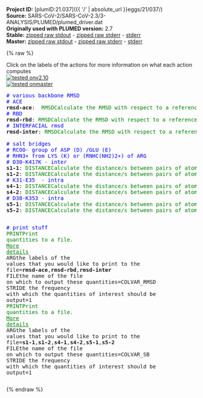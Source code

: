 **Project ID:** [plumID:21.037]({{ '/' | absolute_url }}eggs/21/037/)  
**Source:** SARS-CoV-2/SARS-CoV-2.3/3-ANALYSIS/PLUMED/plumed_driver.dat  
**Originally used with PLUMED version:** 2.7  
**Stable:** [zipped raw stdout](plumed_driver.dat.plumed.stdout.txt.zip) - [zipped raw stderr](plumed_driver.dat.plumed.stderr.txt.zip) - [stderr](plumed_driver.dat.plumed.stderr)  
**Master:** [zipped raw stdout](plumed_driver.dat.plumed_master.stdout.txt.zip) - [zipped raw stderr](plumed_driver.dat.plumed_master.stderr.txt.zip) - [stderr](plumed_driver.dat.plumed_master.stderr)  

{% raw %}
<div class="plumedpreheader">
<div class="headerInfo" id="value_details_data/SARS-CoV-2/SARS-CoV-2.3/3-ANALYSIS/PLUMED/plumed_driver.dat"> Click on the labels of the actions for more information on what each action computes </div>
<div class="containerBadge">
<div class="headerBadge"><a href="plumed_driver.dat.plumed.stderr"><img src="https://img.shields.io/badge/v2.10-passing-green.svg" alt="tested onv2.10" /></a></div>
<div class="headerBadge"><a href="plumed_driver.dat.plumed_master.stderr"><img src="https://img.shields.io/badge/master-passing-green.svg" alt="tested onmaster" /></a></div>
</div>
</div>
<pre class="plumedlisting">
<span style="color:blue" class="comment"># various backbone RMSD</span>
<span style="color:blue" class="comment"># ACE</span>
<b name="data/SARS-CoV-2/SARS-CoV-2.3/3-ANALYSIS/PLUMED/plumed_driver.datrmsd-ace" onclick='showPath("data/SARS-CoV-2/SARS-CoV-2.3/3-ANALYSIS/PLUMED/plumed_driver.dat","data/SARS-CoV-2/SARS-CoV-2.3/3-ANALYSIS/PLUMED/plumed_driver.datrmsd-ace","data/SARS-CoV-2/SARS-CoV-2.3/3-ANALYSIS/PLUMED/plumed_driver.datrmsd-ace","brown")'>rmsd-ace</b>:  <span class="plumedtooltip" style="color:green">RMSD<span class="right">Calculate the RMSD with respect to a reference structure. <a href="https://www.plumed.org/doc-master/user-doc/html/RMSD" style="color:green">More details</a><i></i></span></span> <span class="plumedtooltip">REFERENCE<span class="right">a file in pdb format containing the reference structure and the atoms involved in the CV<i></i></span></span>=rmsd-ACE.pdb <span class="plumedtooltip">TYPE<span class="right"> the manner in which RMSD alignment is performed<i></i></span></span>=OPTIMAL <span class="plumedtooltip">NOPBC<span class="right"> ignore the periodic boundary conditions when calculating distances<i></i></span></span>
<span style="color:blue" class="comment"># RBD</span>
<span style="display:none;" id="data/SARS-CoV-2/SARS-CoV-2.3/3-ANALYSIS/PLUMED/plumed_driver.datrmsd-ace">The RMSD action with label <b>rmsd-ace</b> calculates the following quantities:<table  align="center" frame="void" width="95%" cellpadding="5%"><tr><td width="5%"><b> Quantity </b>  </td><td><b> Description </b> </td></tr><tr><td width="5%">rmsd-ace.value</td><td>the RMSD distance between the instaneous structure and the reference structure/s that were input</td></tr></table></span><b name="data/SARS-CoV-2/SARS-CoV-2.3/3-ANALYSIS/PLUMED/plumed_driver.datrmsd-rbd" onclick='showPath("data/SARS-CoV-2/SARS-CoV-2.3/3-ANALYSIS/PLUMED/plumed_driver.dat","data/SARS-CoV-2/SARS-CoV-2.3/3-ANALYSIS/PLUMED/plumed_driver.datrmsd-rbd","data/SARS-CoV-2/SARS-CoV-2.3/3-ANALYSIS/PLUMED/plumed_driver.datrmsd-rbd","brown")'>rmsd-rbd</b>: <span class="plumedtooltip" style="color:green">RMSD<span class="right">Calculate the RMSD with respect to a reference structure. <a href="https://www.plumed.org/doc-master/user-doc/html/RMSD" style="color:green">More details</a><i></i></span></span> <span class="plumedtooltip">REFERENCE<span class="right">a file in pdb format containing the reference structure and the atoms involved in the CV<i></i></span></span>=rmsd-RBD.pdb <span class="plumedtooltip">TYPE<span class="right"> the manner in which RMSD alignment is performed<i></i></span></span>=OPTIMAL <span class="plumedtooltip">NOPBC<span class="right"> ignore the periodic boundary conditions when calculating distances<i></i></span></span>
<span style="color:blue" class="comment"># INTERFACIAL rmsd</span>
<span style="display:none;" id="data/SARS-CoV-2/SARS-CoV-2.3/3-ANALYSIS/PLUMED/plumed_driver.datrmsd-rbd">The RMSD action with label <b>rmsd-rbd</b> calculates the following quantities:<table  align="center" frame="void" width="95%" cellpadding="5%"><tr><td width="5%"><b> Quantity </b>  </td><td><b> Description </b> </td></tr><tr><td width="5%">rmsd-rbd.value</td><td>the RMSD distance between the instaneous structure and the reference structure/s that were input</td></tr></table></span><b name="data/SARS-CoV-2/SARS-CoV-2.3/3-ANALYSIS/PLUMED/plumed_driver.datrmsd-inter" onclick='showPath("data/SARS-CoV-2/SARS-CoV-2.3/3-ANALYSIS/PLUMED/plumed_driver.dat","data/SARS-CoV-2/SARS-CoV-2.3/3-ANALYSIS/PLUMED/plumed_driver.datrmsd-inter","data/SARS-CoV-2/SARS-CoV-2.3/3-ANALYSIS/PLUMED/plumed_driver.datrmsd-inter","brown")'>rmsd-inter</b>: <span class="plumedtooltip" style="color:green">RMSD<span class="right">Calculate the RMSD with respect to a reference structure. <a href="https://www.plumed.org/doc-master/user-doc/html/RMSD" style="color:green">More details</a><i></i></span></span> <span class="plumedtooltip">REFERENCE<span class="right">a file in pdb format containing the reference structure and the atoms involved in the CV<i></i></span></span>=rmsd-INTER.pdb <span class="plumedtooltip">TYPE<span class="right"> the manner in which RMSD alignment is performed<i></i></span></span>=OPTIMAL <span class="plumedtooltip">NOPBC<span class="right"> ignore the periodic boundary conditions when calculating distances<i></i></span></span>
<br/><span style="color:blue" class="comment"># salt bridges</span>
<span style="color:blue" class="comment"># RCOO- group of ASP (D) /GLU (E)</span>
<span style="color:blue" class="comment"># RHN3+ from LYS (K) or (RNHC(NH2)2+) of ARG</span>
<span style="color:blue" class="comment"># D30-K417K - inter</span>
<span style="display:none;" id="data/SARS-CoV-2/SARS-CoV-2.3/3-ANALYSIS/PLUMED/plumed_driver.datrmsd-inter">The RMSD action with label <b>rmsd-inter</b> calculates the following quantities:<table  align="center" frame="void" width="95%" cellpadding="5%"><tr><td width="5%"><b> Quantity </b>  </td><td><b> Description </b> </td></tr><tr><td width="5%">rmsd-inter.value</td><td>the RMSD distance between the instaneous structure and the reference structure/s that were input</td></tr></table></span><b name="data/SARS-CoV-2/SARS-CoV-2.3/3-ANALYSIS/PLUMED/plumed_driver.dats1-1" onclick='showPath("data/SARS-CoV-2/SARS-CoV-2.3/3-ANALYSIS/PLUMED/plumed_driver.dat","data/SARS-CoV-2/SARS-CoV-2.3/3-ANALYSIS/PLUMED/plumed_driver.dats1-1","data/SARS-CoV-2/SARS-CoV-2.3/3-ANALYSIS/PLUMED/plumed_driver.dats1-1","brown")'>s1-1</b>: <span class="plumedtooltip" style="color:green">DISTANCE<span class="right">Calculate the distance/s between pairs of atoms. <a href="https://www.plumed.org/doc-master/user-doc/html/DISTANCE" style="color:green">More details</a><i></i></span></span> <span class="plumedtooltip">NOPBC<span class="right"> ignore the periodic boundary conditions when calculating distances<i></i></span></span> <span class="plumedtooltip">ATOMS<span class="right">the pair of atom that we are calculating the distance between<i></i></span></span>=188,10821
<span style="display:none;" id="data/SARS-CoV-2/SARS-CoV-2.3/3-ANALYSIS/PLUMED/plumed_driver.dats1-1">The DISTANCE action with label <b>s1-1</b> calculates the following quantities:<table  align="center" frame="void" width="95%" cellpadding="5%"><tr><td width="5%"><b> Quantity </b>  </td><td><b> Description </b> </td></tr><tr><td width="5%">s1-1.value</td><td>the DISTANCE between this pair of atoms</td></tr></table></span><b name="data/SARS-CoV-2/SARS-CoV-2.3/3-ANALYSIS/PLUMED/plumed_driver.dats1-2" onclick='showPath("data/SARS-CoV-2/SARS-CoV-2.3/3-ANALYSIS/PLUMED/plumed_driver.dat","data/SARS-CoV-2/SARS-CoV-2.3/3-ANALYSIS/PLUMED/plumed_driver.dats1-2","data/SARS-CoV-2/SARS-CoV-2.3/3-ANALYSIS/PLUMED/plumed_driver.dats1-2","brown")'>s1-2</b>: <span class="plumedtooltip" style="color:green">DISTANCE<span class="right">Calculate the distance/s between pairs of atoms. <a href="https://www.plumed.org/doc-master/user-doc/html/DISTANCE" style="color:green">More details</a><i></i></span></span> <span class="plumedtooltip">NOPBC<span class="right"> ignore the periodic boundary conditions when calculating distances<i></i></span></span> <span class="plumedtooltip">ATOMS<span class="right">the pair of atom that we are calculating the distance between<i></i></span></span>=187,10821
<span style="color:blue" class="comment"># K31-E35  - intra</span>
<span style="display:none;" id="data/SARS-CoV-2/SARS-CoV-2.3/3-ANALYSIS/PLUMED/plumed_driver.dats1-2">The DISTANCE action with label <b>s1-2</b> calculates the following quantities:<table  align="center" frame="void" width="95%" cellpadding="5%"><tr><td width="5%"><b> Quantity </b>  </td><td><b> Description </b> </td></tr><tr><td width="5%">s1-2.value</td><td>the DISTANCE between this pair of atoms</td></tr></table></span><b name="data/SARS-CoV-2/SARS-CoV-2.3/3-ANALYSIS/PLUMED/plumed_driver.dats4-1" onclick='showPath("data/SARS-CoV-2/SARS-CoV-2.3/3-ANALYSIS/PLUMED/plumed_driver.dat","data/SARS-CoV-2/SARS-CoV-2.3/3-ANALYSIS/PLUMED/plumed_driver.dats4-1","data/SARS-CoV-2/SARS-CoV-2.3/3-ANALYSIS/PLUMED/plumed_driver.dats4-1","brown")'>s4-1</b>: <span class="plumedtooltip" style="color:green">DISTANCE<span class="right">Calculate the distance/s between pairs of atoms. <a href="https://www.plumed.org/doc-master/user-doc/html/DISTANCE" style="color:green">More details</a><i></i></span></span> <span class="plumedtooltip">NOPBC<span class="right"> ignore the periodic boundary conditions when calculating distances<i></i></span></span> <span class="plumedtooltip">ATOMS<span class="right">the pair of atom that we are calculating the distance between<i></i></span></span>=207,276
<span style="display:none;" id="data/SARS-CoV-2/SARS-CoV-2.3/3-ANALYSIS/PLUMED/plumed_driver.dats4-1">The DISTANCE action with label <b>s4-1</b> calculates the following quantities:<table  align="center" frame="void" width="95%" cellpadding="5%"><tr><td width="5%"><b> Quantity </b>  </td><td><b> Description </b> </td></tr><tr><td width="5%">s4-1.value</td><td>the DISTANCE between this pair of atoms</td></tr></table></span><b name="data/SARS-CoV-2/SARS-CoV-2.3/3-ANALYSIS/PLUMED/plumed_driver.dats4-2" onclick='showPath("data/SARS-CoV-2/SARS-CoV-2.3/3-ANALYSIS/PLUMED/plumed_driver.dat","data/SARS-CoV-2/SARS-CoV-2.3/3-ANALYSIS/PLUMED/plumed_driver.dats4-2","data/SARS-CoV-2/SARS-CoV-2.3/3-ANALYSIS/PLUMED/plumed_driver.dats4-2","brown")'>s4-2</b>: <span class="plumedtooltip" style="color:green">DISTANCE<span class="right">Calculate the distance/s between pairs of atoms. <a href="https://www.plumed.org/doc-master/user-doc/html/DISTANCE" style="color:green">More details</a><i></i></span></span> <span class="plumedtooltip">NOPBC<span class="right"> ignore the periodic boundary conditions when calculating distances<i></i></span></span> <span class="plumedtooltip">ATOMS<span class="right">the pair of atom that we are calculating the distance between<i></i></span></span>=207,275
<span style="color:blue" class="comment"># D38-K353 - intra</span>
<span style="display:none;" id="data/SARS-CoV-2/SARS-CoV-2.3/3-ANALYSIS/PLUMED/plumed_driver.dats4-2">The DISTANCE action with label <b>s4-2</b> calculates the following quantities:<table  align="center" frame="void" width="95%" cellpadding="5%"><tr><td width="5%"><b> Quantity </b>  </td><td><b> Description </b> </td></tr><tr><td width="5%">s4-2.value</td><td>the DISTANCE between this pair of atoms</td></tr></table></span><b name="data/SARS-CoV-2/SARS-CoV-2.3/3-ANALYSIS/PLUMED/plumed_driver.dats5-1" onclick='showPath("data/SARS-CoV-2/SARS-CoV-2.3/3-ANALYSIS/PLUMED/plumed_driver.dat","data/SARS-CoV-2/SARS-CoV-2.3/3-ANALYSIS/PLUMED/plumed_driver.dats5-1","data/SARS-CoV-2/SARS-CoV-2.3/3-ANALYSIS/PLUMED/plumed_driver.dats5-1","brown")'>s5-1</b>: <span class="plumedtooltip" style="color:green">DISTANCE<span class="right">Calculate the distance/s between pairs of atoms. <a href="https://www.plumed.org/doc-master/user-doc/html/DISTANCE" style="color:green">More details</a><i></i></span></span> <span class="plumedtooltip">NOPBC<span class="right"> ignore the periodic boundary conditions when calculating distances<i></i></span></span> <span class="plumedtooltip">ATOMS<span class="right">the pair of atom that we are calculating the distance between<i></i></span></span>=313,5301
<span style="display:none;" id="data/SARS-CoV-2/SARS-CoV-2.3/3-ANALYSIS/PLUMED/plumed_driver.dats5-1">The DISTANCE action with label <b>s5-1</b> calculates the following quantities:<table  align="center" frame="void" width="95%" cellpadding="5%"><tr><td width="5%"><b> Quantity </b>  </td><td><b> Description </b> </td></tr><tr><td width="5%">s5-1.value</td><td>the DISTANCE between this pair of atoms</td></tr></table></span><b name="data/SARS-CoV-2/SARS-CoV-2.3/3-ANALYSIS/PLUMED/plumed_driver.dats5-2" onclick='showPath("data/SARS-CoV-2/SARS-CoV-2.3/3-ANALYSIS/PLUMED/plumed_driver.dat","data/SARS-CoV-2/SARS-CoV-2.3/3-ANALYSIS/PLUMED/plumed_driver.dats5-2","data/SARS-CoV-2/SARS-CoV-2.3/3-ANALYSIS/PLUMED/plumed_driver.dats5-2","brown")'>s5-2</b>: <span class="plumedtooltip" style="color:green">DISTANCE<span class="right">Calculate the distance/s between pairs of atoms. <a href="https://www.plumed.org/doc-master/user-doc/html/DISTANCE" style="color:green">More details</a><i></i></span></span> <span class="plumedtooltip">NOPBC<span class="right"> ignore the periodic boundary conditions when calculating distances<i></i></span></span> <span class="plumedtooltip">ATOMS<span class="right">the pair of atom that we are calculating the distance between<i></i></span></span>=312,5301

<span style="color:blue" class="comment"># print stuff</span>
<span style="display:none;" id="data/SARS-CoV-2/SARS-CoV-2.3/3-ANALYSIS/PLUMED/plumed_driver.dats5-2">The DISTANCE action with label <b>s5-2</b> calculates the following quantities:<table  align="center" frame="void" width="95%" cellpadding="5%"><tr><td width="5%"><b> Quantity </b>  </td><td><b> Description </b> </td></tr><tr><td width="5%">s5-2.value</td><td>the DISTANCE between this pair of atoms</td></tr></table></span><span class="plumedtooltip" style="color:green">PRINT<span class="right">Print quantities to a file. <a href="https://www.plumed.org/doc-master/user-doc/html/PRINT" style="color:green">More details</a><i></i></span></span> <span class="plumedtooltip">ARG<span class="right">the labels of the values that you would like to print to the file<i></i></span></span>=<b name="data/SARS-CoV-2/SARS-CoV-2.3/3-ANALYSIS/PLUMED/plumed_driver.datrmsd-ace">rmsd-ace</b>,<b name="data/SARS-CoV-2/SARS-CoV-2.3/3-ANALYSIS/PLUMED/plumed_driver.datrmsd-rbd">rmsd-rbd</b>,<b name="data/SARS-CoV-2/SARS-CoV-2.3/3-ANALYSIS/PLUMED/plumed_driver.datrmsd-inter">rmsd-inter</b> <span class="plumedtooltip">FILE<span class="right">the name of the file on which to output these quantities<i></i></span></span>=COLVAR_RMSD <span class="plumedtooltip">STRIDE<span class="right"> the frequency with which the quantities of interest should be output<i></i></span></span>=1
<span style="display:none;" id="data/SARS-CoV-2/SARS-CoV-2.3/3-ANALYSIS/PLUMED/plumed_driver.dat">The PRINT action with label <b></b> calculates something</span><span class="plumedtooltip" style="color:green">PRINT<span class="right">Print quantities to a file. <a href="https://www.plumed.org/doc-master/user-doc/html/PRINT" style="color:green">More details</a><i></i></span></span> <span class="plumedtooltip">ARG<span class="right">the labels of the values that you would like to print to the file<i></i></span></span>=<b name="data/SARS-CoV-2/SARS-CoV-2.3/3-ANALYSIS/PLUMED/plumed_driver.dats1-1">s1-1</b>,<b name="data/SARS-CoV-2/SARS-CoV-2.3/3-ANALYSIS/PLUMED/plumed_driver.dats1-2">s1-2</b>,<b name="data/SARS-CoV-2/SARS-CoV-2.3/3-ANALYSIS/PLUMED/plumed_driver.dats4-1">s4-1</b>,<b name="data/SARS-CoV-2/SARS-CoV-2.3/3-ANALYSIS/PLUMED/plumed_driver.dats4-2">s4-2</b>,<b name="data/SARS-CoV-2/SARS-CoV-2.3/3-ANALYSIS/PLUMED/plumed_driver.dats5-1">s5-1</b>,<b name="data/SARS-CoV-2/SARS-CoV-2.3/3-ANALYSIS/PLUMED/plumed_driver.dats5-2">s5-2</b> <span class="plumedtooltip">FILE<span class="right">the name of the file on which to output these quantities<i></i></span></span>=COLVAR_SB <span class="plumedtooltip">STRIDE<span class="right"> the frequency with which the quantities of interest should be output<i></i></span></span>=1
</pre>
{% endraw %}
